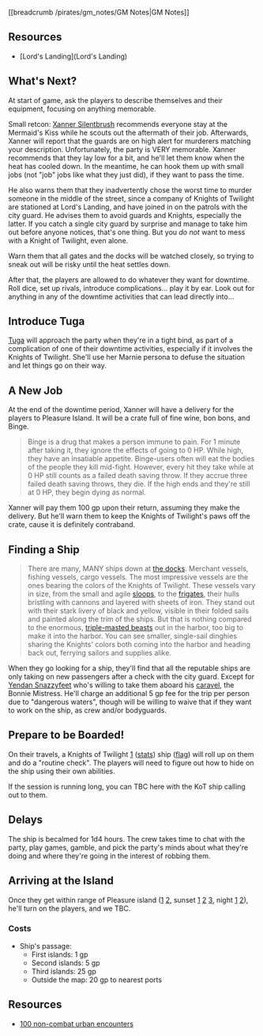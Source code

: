 [[breadcrumb /pirates/gm_notes/GM Notes|GM Notes]]

## Resources

* [Lord's Landing](Lord's Landing)

## What's Next?

At start of game, ask the players to describe themselves and their equipment, focusing on anything memorable.

Small retcon: [Xanner Silentbrush](^pirates/xanner_silentbrush.png) recommends everyone stay at the Mermaid's Kiss while he scouts out the aftermath of their job. Afterwards, Xanner will report that the guards are on high alert for murderers matching your description. Unfortunately, the party is VERY memorable. Xanner recommends that they lay low for a bit, and he'll let them know when the heat has cooled down. In the meantime, he can hook them up with small jobs (not "job" jobs like what they just did), if they want to pass the time.

He also warns them that they inadvertently chose the worst time to murder someone in the middle of the street, since a company of Knights of Twilight are stationed at Lord's Landing, and have joined in on the patrols with the city guard. He advises them to avoid guards and Knights, especially the latter. If you catch a single city guard by surprise and manage to take him out before anyone notices, that's one thing. But you *do not* want to mess with a Knight of Twilight, even alone.

Warn them that all gates and the docks will be watched closely, so trying to sneak out will be risky until the heat settles down.

After that, the players are allowed to do whatever they want for downtime. Roll dice, set up rivals, introduce complications... play it by ear. Look out for anything in any of the downtime activities that can lead directly into...

## Introduce Tuga

[Tuga](^pirates/marnie.jpg) will approach the party when they're in a tight bind, as part of a complication of one of their downtime activities, especially if it involves the Knights of Twilight. She'll use her Marnie persona to defuse the situation and let things go on their way.

## A New Job

At the end of the downtime period, Xanner will have a delivery for the players to Pleasure Island. It will be a crate full of fine wine, bon bons, and Binge. 

> Binge is a drug that makes a person immune to pain. For 1 minute after taking it, they ignore the effects of going to 0 HP. While high, they have an insatiable appetite. Binge-users often will eat the bodies of the people they kill mid-fight. However, every hit they take while at 0 HP still counts as a failed death saving throw. If they accrue three failed death saving throws, they die. If the high ends and they're still at 0 HP, they begin dying as normal.

Xanner will pay them 100 gp upon their return, assuming they make the delivery. But he'll warn them to keep the Knights of Twilight's paws off the crate, cause it is definitely contraband.

## Finding a Ship

> There are many, MANY ships down at [the docks](^pirates/lords_landing_docks.png). Merchant vessels, fishing vessels, cargo vessels. The most impressive vessels are the ones bearing the colors of the Knights of Twilight. These vessels vary in size, from the small and agile [sloops](^pirates/sloop.jpg), to the [frigates](^pirates/light_frigate.jpg), their hulls bristling with cannons and layered with sheets of iron. They stand out with their stark livery of black and yellow, visible in their folded sails and painted along the trim of the ships. But that is nothing compared to the enormous, [triple-masted beasts](^pirates/heavy_frigate_2.jpg) out in the harbor, too big to make it into the harbor. You can see smaller, single-sail dinghies sharing the Knights' colors both coming into the harbor and heading back out, ferrying sailors and supplies alike.

When they go looking for a ship, they'll find that all the reputable ships are only taking on new passengers after a check with the city guard. Except for [Yendan Snazzyfeet](^pirates/yendan_snazzyfeet.jpg) who's willing to take them aboard his [caravel](^pirates/caravel.jpg), the Bonnie Mistress. He'll charge an additional 5 gp fee for the trip per person due to "dangerous waters", though will be willing to waive that if they want to work on the ship, as crew and/or bodyguards.

## Prepare to be Boarded!

On their travels, a Knights of Twilight [1](^pirates/knight_of_twilight.png) ([stats](https://5e.tools/bestiary.html#veteran_mm)) ship ([flag](^pirates/knights_of_twilight_crest.png)) will roll up on them and do a "routine check". The players will need to figure out how to hide on the ship using their own abilities.

If the session is running long, you can TBC here with the KoT ship calling out to them.

## Delays

The ship is becalmed for 1d4 hours. The crew takes time to chat with the party, play games, gamble, and pick the party's minds about what they're doing and where they're going in the interest of robbing them.

## Arriving at the Island

Once they get within range of Pleasure island ([1](^pirates/pleasure_island_day_1.jpg) [2](^pirates/pleasure_island_day_2.jpg), sunset [1](^pirates/pleasure_island_sunset_1.jpg) [2](^pirates/pleasure_island_sunset_2.jpg) [3](^pirates/pleasure_island_sunset_3.jpg), night [1](^pirates/pleasure_island_night_1.jpg) [2](^pirates/pleasure_island_night_2.jpg)), he'll turn on the players, and we TBC.

### Costs

* Ship's passage:
    * First islands: 1 gp
    * Second islands: 5 gp
    * Third islands: 25 gp
    * Outside the map: 20 gp to nearest ports

## Resources

* [100 non-combat urban encounters](https://www.dndspeak.com/2021/07/100-non-combat-urban-encounters/)

